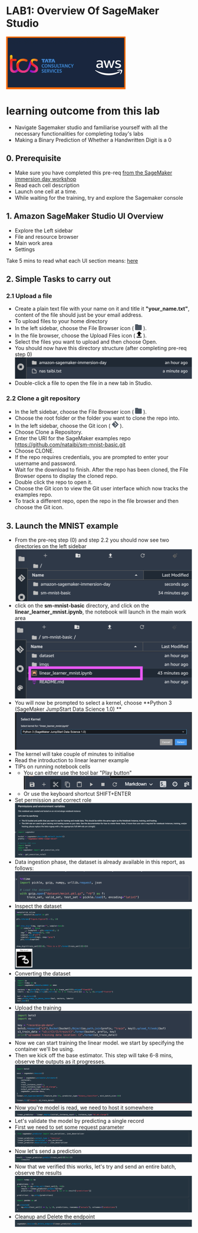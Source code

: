 # LAB1: Overview Of SageMaker Studio
 ![alt text](imgs/w.png)
# learning outcome from this lab
- Navigate Sagemaker studio and familiarise yourself with all the necessary functionalities for completing today's labs
- Making a Binary Prediction of Whether a Handwritten Digit is a 0

## 0. Prerequisite
- Make sure you have completed this pre-req [from the SageMaker immersion day workshop](https://sagemaker-immersionday.workshop.aws/prerequisites/option1.html ) 
- Read each cell description
- Launch one cell at a time.
- While waiting for the training, try and explore the Sagemaker console
## 1. Amazon SageMaker Studio UI Overview
- Explore the Left sidebar
- File and resource browser
- Main work area
- Settings

Take 5 mins to read what each UI section means: [here](https://docs.aws.amazon.com/sagemaker/latest/dg/studio-ui.html#studio-ui-browser ) 

## 2. Simple Tasks to carry out
### 2.1 Upload a file
- Create a plain text file with your name on it and title it **"your_name.txt"**, content of the file should just be your email address.
- To upload files to your home directory
- In the left sidebar, choose the File Browser icon ( ![alt text](imgs/3001.png) ).
- In the file browser, choose the Upload Files icon ( ![alt text](imgs/3002.png) ).
- Select the files you want to upload and then choose Open.
- You should now have this directory structure (after completing pre-req step 0)
 ![alt text](imgs/3004.png)
- Double-click a file to open the file in a new tab in Studio.
### 2.2 Clone a git repository
- In the left sidebar, choose the File Browser icon ( ![alt text](imgs/3001.png) ).
- Choose the root folder or the folder you want to clone the repo into.
- In the left sidebar, choose the Git icon ( ![alt text](imgs/3003.png) ).
- Choose Clone a Repository.
- Enter the URI for the SageMaker examples repo https://github.com/nataibi/sm-mnist-basic.git
- Choose CLONE.
- If the repo requires credentials, you are prompted to enter your username and password.
- Wait for the download to finish. After the repo has been cloned, the File Browser opens to display the cloned repo.
- Double click the repo to open it.
- Choose the Git icon to view the Git user interface which now tracks the examples repo.
- To track a different repo, open the repo in the file browser and then choose the Git icon.

## 3. Launch the MNIST example 
- From the pre-req step (0) and step 2.2 you should now see two directories on the left sidebar
 ![alt text](imgs/4001.0.png )
-  click on the **sm-mnist-basic** directory, and click on the **linear_learner_mnist.ipynb**, the notebook will launch in the main work area
![alt text](imgs/4001.1.png )
- You will now be prompted to select a kernel, choose **Python 3 (SageMaker JumpStart Data Science 1.0) **
![alt text](imgs/4001.png )
- The kernel will take couple of minutes to initialise
- Read the introduction to linear learner example
- TIPs on running notebook cells
 - - You can either use the tool bar "Play button" ![alt text](imgs/4001.2.png )
 - - Or use the keyboard shortcut SHIFT+ENTER
- Set permission and correct role
![alt text](imgs/4002.png )
- Data ingestion phase, the dataset is already available in this report, as follows:
 ![alt text](imgs/4004.png )
- Inspect the dataset
 ![alt text](imgs/4005.png )
- Converting the dataset 
 ![alt text](imgs/4006.png )
- Upload the training
  ![alt text](imgs/4008.png )
- Now we can start training the linear model. we start by specifying the container we'll be using.
- Then we kick off the base estimator. This step will take 6-8 mins, observe the outputs as it progresses.
 ![alt text](imgs/4009.png )
- Now you're model is read, we need to host it somewhere
 ![alt text](imgs/4010.png )
- Let's validate the model by predicting a single record
- First we need to set some request parameter
![alt text](imgs/4011.png )
- Now let's send a prediction
![alt text](imgs/4012.png )
- Now that we verified this works, let's try and send an entire batch, observe the results
![alt text](imgs/4013.png )
- Cleanup and Delete the endpoint
![alt text](imgs/4014.png )

